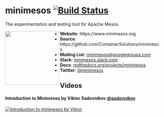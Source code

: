 # minimesos [![Build Status](https://travis-ci.org/ContainerSolutions/minimesos.svg?branch=master)](https://travis-ci.org/ContainerSolutions/minimesos)

The experimentation and testing tool for Apache Mesos

<img align="left" width="175" src="https://github.com/ContainerSolutions/minimesos/raw/master/images/minimesos.png">
<ul>
<li><strong>Website</strong>: https://www.minimesos.org
<li><strong>Source</strong>: https://github.com/ContainerSolutions/minimesos
<li><strong>Mailing List</strong>: <a href="https://groups.google.com/d/forum/minimesos">minimesos@googlegroups.com</a>
<li><strong>Slack</strong>: <a href="https://minimesos.slack.com">minimesos.slack.com</a>
<li><strong>Docs</strong>: <a href="https://readthedocs.org/projects/minimesos">redthedocs.org/projects/minimesos</a>
<li><strong>Twitter</strong>: <a href="https://twitter.com/minimesos">@minimesos</a>
</ul>
</p>

## Videos

#### Introduction to Minimesos by Viktor Sadovnikov [@sadovnikov](https://twitter.com/sadovnikov)

[![Introduction to minimesos by Viktor](https://raw.githubusercontent.com/containersolutions/minimesos/master/docs/images/introduction-to-minimesos-screenshot.jpg)](https://www.youtube.com/watch?v=jVGyz8sCZSU)
